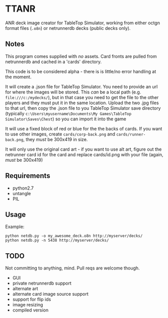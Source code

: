 # TTANR
ANR deck image creator for TableTop Simulator, working from either octgn format files (`.o8n`) or netrunnerdb decks (public decks only).

## Notes
This program comes supplied with *no* assets. Card fronts are pulled from netrunnerdb and cached in a 'cards' directory.

This code is to be considered alpha - there is is little/no error handling at the moment.

It will create a .json file for TableTop Simulator. You need to provide an url for where the images will be stored. This *can* be a local path (e.g. `file:///c:/mydecks/`), but in that case you need to get the file to the other players and they must put it in the same location. Upload the two .jpg files to that url, then copy the .json file to you TableTop Simulator save directory (typically `c:\Users\myusername\Documents\My Games\TableTop Simulator\Saves\Chest`) so you can import it into the game

It will use a fixed block of red or blue for the the backs of cards. If you want to use other images, create `cards/corp-back.png` and `cards/runner-back.png`, they *must* be 300x419 in size.

It will only use the original card art - if you want to use alt art, figure out the netrunner card id for the card and replace cards/id.png with your file (again, *must* be 300x419)

## Requirements
- python2.7
- untangle
- PIL

## Usage
Example:
````
python netdb.py -o my_awesome_deck.o8n http://myserver/decks/
python netdb.py -n 5438 http://myserver/decks/
````
## TODO
Not committing to anything, mind. Pull reqs are welcome though.
- GUI
- private netrunnerdb support
- alternate art
- alternate card image source support
- support for flip ids
- image resizing
- compiled version
